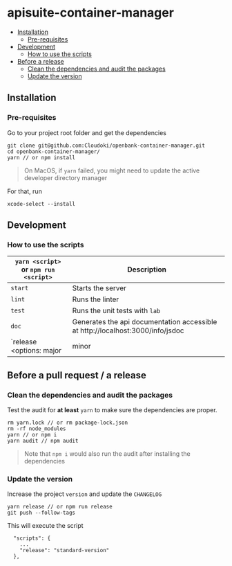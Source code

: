 # apisuite-container-manager

- [Installation](#Installation)
	- [Pre-requisites](#Pre-requisites)
- [Development](#Development)
	- [How to use the scripts](#How-to-use-the-scripts)
- [Before a release](#Before-a-pull-request-/-a-release)
	- [Clean the dependencies and audit the packages](#Clean-the-dependencies-and-audit-the-packages)
	- [Update the version](#Update-the-version)

## Installation

### Pre-requisites
Go to your project root folder and get the dependencies
```
git clone git@github.com:Cloudoki/openbank-container-manager.git
cd openbank-container-manager/
yarn // or npm install
```

> On MacOS, if `yarn` failed, you might need to update the active developer directory manager

For that, run

	xcode-select --install

## Development
### How to use the scripts

`yarn <script>` or `npm run <script>` | Description
--------------------------------------|----------------------------
`start`																| Starts the server
`lint`																| Runs the linter
`test`																| Runs the unit tests with `lab`
`doc`																	| Generates the api documentation accessible at http://localhost:3000/info/jsdoc
`release <options: major|minor|patch>`| Creates a new release tag with options and updates the `CHANGELOG.md`

## Before a pull request / a release

### Clean the dependencies and audit the packages

Test the audit for **at least** `yarn` to make sure the dependencies are proper.
```
rm yarn.lock // or rm package-lock.json
rm -rf node_modules
yarn // or npm i
yarn audit // npm audit
```

> Note that `npm i` would also run the audit after installing the dependencies

### Update the version

Increase the project `version` and update the `CHANGELOG`
```
yarn release // or npm run release
git push --follow-tags
```
This will execute the script
```
  "scripts": {
	...
    "release": "standard-version"
  },
```
